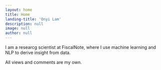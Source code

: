 ```yaml
---
layout: home
title: Home
landing-title: 'Onyi Lam'
description: null
image: null
author: null
---
```


I am a researcg scientist at FiscalNote, where I use machine learning and NLP to derive insight from data. 

All views and comments are my own.
